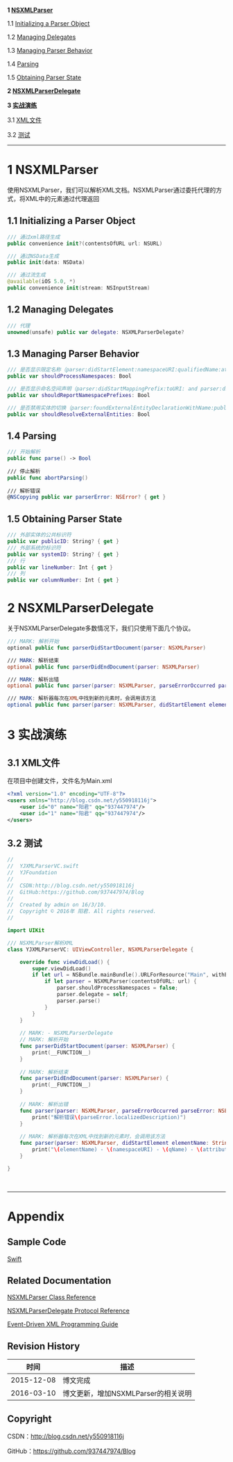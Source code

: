 **1 [NSXMLParser](#1)**

1.1 [Initializing a Parser Object](#1.1)

1.2 [Managing Delegates](#1.2)

1.3 [Managing Parser Behavior](#1.3)

1.4 [Parsing](#1.4)

1.5 [Obtaining Parser State](#1.5)

**2 [NSXMLParserDelegate](#2)**

**3 [实战演练](#3)**

3.1 [XML文件](#3.1)

3.2 [测试](#3.2)

----

# <a id="1">1 NSXMLParser

使用NSXMLParser，我们可以解析XML文档。NSXMLParser通过委托代理的方式，将XML中的元素通过代理返回

## <a id="1.1">1.1 Initializing a Parser Object

```swift
/// 通过xml路径生成
public convenience init?(contentsOfURL url: NSURL)

/// 通过NSData生成
public init(data: NSData)

/// 通过流生成
@available(iOS 5.0, *)
public convenience init(stream: NSInputStream)
```

## <a id="1.2">1.2 Managing Delegates

```swift
/// 代理
unowned(unsafe) public var delegate: NSXMLParserDelegate?
```

## <a id="1.3">1.3 Managing Parser Behavior

```swift
/// 是否显示限定名称（parser:didStartElement:namespaceURI:qualifiedName:attributes: and parser:didEndElement:namespaceURI:qualifiedName:）
public var shouldProcessNamespaces: Bool

/// 是否显示命名空间声明（parser:didStartMappingPrefix:toURI: and parser:didEndMappingPrefix:）
public var shouldReportNamespacePrefixes: Bool

/// 是否禁用实体的切换（parser:foundExternalEntityDeclarationWithName:publicID:systemID:）
public var shouldResolveExternalEntities: Bool
```

## <a id="1.4">1.4 Parsing

```swift
/// 开始解析
public func parse() -> Bool
    
/// 停止解析
public func abortParsing()
    
/// 解析错误
@NSCopying public var parserError: NSError? { get }
```

## <a id="1.5">1.5 Obtaining Parser State

```swift
/// 外部实体的公共标识符
public var publicID: String? { get }
/// 外部系统的标识符
public var systemID: String? { get }
/// 行
public var lineNumber: Int { get }
/// 列
public var columnNumber: Int { get }
```

# <a id="2">2 NSXMLParserDelegate

关于NSXMLParserDelegate多数情况下，我们只使用下面几个协议。

```swift
/// MARK: 解析开始
optional public func parserDidStartDocument(parser: NSXMLParser)

/// MARK: 解析结束
optional public func parserDidEndDocument(parser: NSXMLParser)

/// MARK: 解析出错
optional public func parser(parser: NSXMLParser, parseErrorOccurred parseError: NSError)

/// MARK: 解析器每次在XML中找到新的元素时，会调用该方法
optional public func parser(parser: NSXMLParser, didStartElement elementName: String, namespaceURI: String?, qualifiedName qName: String?, attributes attributeDict: [String : String])
```

# <a id="3">3 实战演练

## <a id="3.1">3.1 XML文件

在项目中创建文件，文件名为Main.xml

```xml
<?xml version="1.0" encoding="UTF-8"?>
<users xmlns="http://blog.csdn.net/y550918116j">
    <user id="0" name="阳君" qq="937447974"/>
    <user id="1" name="阳君" qq="937447974"/>
</users>
```

## <a id="3.2">3.2 测试

```swift
//
//  YJXMLParserVC.swift
//  YJFoundation
//
//  CSDN:http://blog.csdn.net/y550918116j
//  GitHub:https://github.com/937447974/Blog
//
//  Created by admin on 16/3/10.
//  Copyright © 2016年 阳君. All rights reserved.
//

import UIKit

/// NSXMLParser解析XML
class YJXMLParserVC: UIViewController, NSXMLParserDelegate {

    override func viewDidLoad() {
        super.viewDidLoad()
        if let url = NSBundle.mainBundle().URLForResource("Main", withExtension: "xml") {
            if let parser = NSXMLParser(contentsOfURL: url) {
                parser.shouldProcessNamespaces = false;
                parser.delegate = self;
                parser.parse()
            }
        }
    }
    
    // MARK: - NSXMLParserDelegate
    // MARK: 解析开始
    func parserDidStartDocument(parser: NSXMLParser) {
        print(__FUNCTION__)
    }
    
    // MARK: 解析结束
    func parserDidEndDocument(parser: NSXMLParser) {
        print(__FUNCTION__)
    }
    
    // MARK: 解析出错
    func parser(parser: NSXMLParser, parseErrorOccurred parseError: NSError) {
        print("解析错误\(parseError.localizedDescription)")
    }
    
    // MARK: 解析器每次在XML中找到新的元素时，会调用该方法
    func parser(parser: NSXMLParser, didStartElement elementName: String, namespaceURI: String?, qualifiedName qName: String?, attributes attributeDict: [String : String]) {
        print("\(elementName) - \(namespaceURI) - \(qName) - \(attributeDict)")
    }

}
```

&#160;

----------

# Appendix

## Sample Code

[Swift](https://github.com/937447974/Swift)

## Related Documentation

[NSXMLParser Class Reference](https://developer.apple.com/library/ios/documentation/Cocoa/Reference/Foundation/Classes/NSXMLParser_Class/index.html)

[NSXMLParserDelegate Protocol Reference](https://developer.apple.com/library/ios/documentation/Cocoa/Reference/NSXMLParserDelegate_Protocol/index.html)

[Event-Driven XML Programming Guide](https://developer.apple.com/library/ios/documentation/Cocoa/Conceptual/XMLParsing/XMLParsing.html)

## Revision History

| 时间 | 描述 |
| ---- | ---- |
| 2015-12-08 | 博文完成 |
| 2016-03-10 | 博文更新，增加NSXMLParser的相关说明 |

## Copyright

CSDN：http://blog.csdn.net/y550918116j

GitHub：https://github.com/937447974/Blog